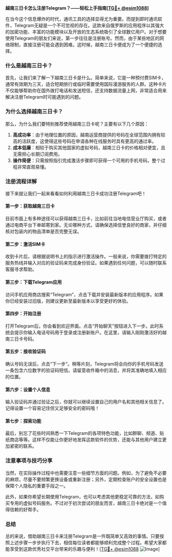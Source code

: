 **越南三日卡怎么注册Telegram？——轻松上手指南[[TG💪+ @esim1088](https://t.me/s/esim1088)]**

在当今这个信息爆炸的时代，通讯工具的选择显得尤为重要。而提到即时通讯软件，Telegram无疑是一个不可忽视的存在。这款来自俄罗斯的应用程序以其强大的加密功能、丰富的功能模块以及开放的生态系统吸引了全球数亿用户。对于想要使用Telegram的朋友们来说，第一步往往是注册账号。然而，由于某些地区的网络限制，直接注册可能会遇到困难。这时候，越南三日卡便成为了一个便捷的选择。

### 什么是越南三日卡？

首先，让我们来了解一下越南三日卡是什么。简单来说，它是一种预付费SIM卡，通常有效期为三天，适合短期旅行或临时需要使用国际漫游服务的人群。这种卡片不仅能够帮助你在国外拨打电话和发送短信，还支持数据流量上网，非常适合用来解决注册Telegram时可能遇到的问题。

### 为什么选择越南三日卡？

那么，为什么我们要特别推荐使用越南三日卡呢？主要有以下几个原因：

1. **高成功率**：由于地理位置的原因，越南运营商提供的号码在全球范围内拥有较高的活跃度，这使得这些号码在申请各种在线服务时具有更高的通过率。
2. **成本低廉**：相较于购买其他国家的虚拟号码，越南三日卡的价格相对便宜，且无需担心长期订阅费用。
3. **操作简便**：只需按照指引完成激活步骤即可获得一个可用的手机号码，整个过程非常直观易懂。

### 注册流程详解

接下来就让我们一起来看看如何利用越南三日卡成功注册Telegram吧！

#### 第一步：获取越南三日卡
目前市面上有多种途径可以获得越南三日卡，比如前往当地电信营业厅购买，或者通过电商平台下单邮寄到家。无论哪种方式，请确保选择信誉良好的商家，并仔细核对包装内的物品清单是否完整无误。

#### 第二步：激活SIM卡
收到卡片后，请根据说明书上的指示进行激活操作。一般来说，你需要拨打特定的服务热线并输入对应的验证码来完成身份验证。如果遇到任何问题，可以随时联系客服寻求帮助。

#### 第三步：下载Telegram应用
访问手机应用商店搜索“Telegram”，点击下载并安装最新版本的应用程序。如果你已经安装过旧版，则建议更新至最新版本以享受更好的体验。

#### 第四步：开始注册
打开Telegram后，你会看到欢迎界面。点击“开始聊天”按钮进入下一步。此时系统会提示你输入电话号码用于登录或注册新账户。在这里，请输入刚刚激活好的越南三日卡号码。

#### 第五步：接收验证码
确认号码无误后，点击“下一步”。稍等片刻，Telegram将会向你的手机号码发送一条包含六位数字的验证码短信。请留意收件箱中的消息，并将其准确地填入相应的位置。

#### 第六步：设置个人信息
输入验证码并通过验证之后，你就可以继续设置自己的用户名和其他相关信息了。记得设置一个容易记住但又足够安全的密码哦！

#### 第七步：探索功能
最后，别忘了花些时间熟悉一下Telegram的各项特色功能，比如群聊、频道、贴纸商店等等。这样不仅能让你更好地发挥这款软件的优势，还能与其他用户建立更加紧密的联系。

### 注意事项与技巧分享

当然，在实际操作过程中也需要注意一些细节方面的问题。例如，为了避免不必要的麻烦，尽量不要频繁更换设备或重新注册；另外，定期检查账户的安全设置也是保障个人隐私的重要手段之一。

此外，如果你希望长期使用Telegram，也可以考虑其他更稳定可靠的方法，如购买专用的虚拟号码服务。不过对于初次尝试的朋友而言，越南三日卡绝对是一个值得信赖的好帮手。

### 总结

总的来说，借助越南三日卡来注册Telegram是一件既简单又高效的事情。只要按照上述步骤一步步执行下去，相信每位读者都能够顺利完成整个过程。希望大家都能享受到这款优秀社交平台带来的乐趣与便利！[[TG💪+ @esim1088](https://t.me/s/esim1088) ![Image](https://i.postimg.cc/4NQfJmqS/Snipaste-2025-05-13-00-14-12.png)]